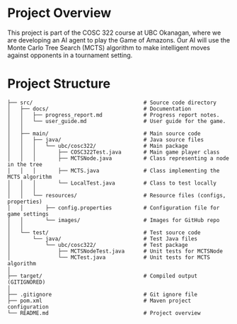 # Project Overview

This project is part of the COSC 322 course at UBC Okanagan, where we are developing an AI agent to play the Game of Amazons. Our AI will use the Monte Carlo Tree Search (MCTS) algorithm to make intelligent moves against opponents in a tournament setting.

# Project Structure
```
├── src/                                   # Source code directory
│   ├── docs/                              # Documentation
│   │   ├── progress_report.md             # Progress report notes.
│   │   └── user_guide.md                  # User guide for the game.
│   │   
│   ├── main/                              # Main source code
│   │   ├── java/                          # Java source files
│   │   │   └── ubc/cosc322/               # Main package
│   │   │       ├── COSC322Test.java       # Main game player class
│   │   │       ├── MCTSNode.java          # Class representing a node in the tree
│   │   │       ├── MCTS.java              # Class implementing the MCTS algorithm
│   │   │       └── LocalTest.java         # Class to test locally
│   │   │
│   │   └── resources/                     # Resource files (configs, properties)
│   │       ├── config.properties          # Configuration file for game settings
│   │       └── images/                    # Images for GitHub repo
│   │
│   └── test/                              # Test source code
│       └── java/                          # Test Java files
│           └── ubc/cosc322/               # Test package
│               ├── MCTSNodeTest.java      # Unit tests for MCTSNode
│               └── MCTest.java            # Unit tests for MCTS algorithm
│
├── target/                                # Compiled output (GITIGNORED)
│
├── .gitignore                             # Git ignore file
├── pom.xml                                # Maven project configuration
└── README.md                              # Project overview
```
